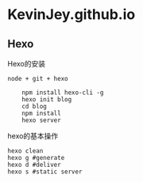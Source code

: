 # KevinJey.github.io
## Hexo
Hexo的安装
```
node + git + hexo

    npm install hexo-cli -g
    hexo init blog
    cd blog
    npm install
    hexo server
```

hexo的基本操作
```
hexo clean
hexo g #generate
hexo d #deliver
hexo s #static server
```



